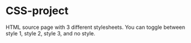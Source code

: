 # CSS-project

HTML source page with 3 different stylesheets. You can toggle between style 1, style 2, style 3, and no style.
